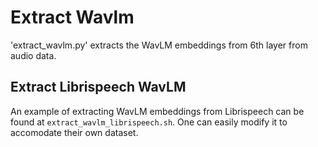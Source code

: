 # Extract Wavlm

'extract\_wavlm.py' extracts the WavLM embeddings from 6th layer from audio data.

## Extract Librispeech WavLM

An example of extracting WavLM embeddings from Librispeech can be found at `extract_wavlm_librispeech.sh`. One can easily modify it to accomodate their own dataset.

